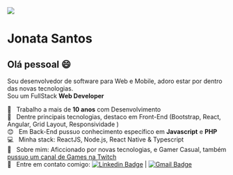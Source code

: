<img width="auto" src="https://i.ibb.co/V9gnWMk/Sem-T-tulo-1.png">


# Jonata Santos

## Olá pessoal 😄
Sou desenvolvedor de software para Web e Mobile, adoro estar por dentro das novas tecnologias.
<br />
Sou um FullStack **Web Developer**

 🛄 &nbsp; Trabalho a mais de **10 anos** com Desenvolvimento
 <br/> :purple_heart: &nbsp; Dentre principais tecnologias, destaco em Front-End (Bootstrap, React, Angular, Grid Layout, Responsividade )
 <br/> :blush: &nbsp; Em Back-End pussuo conhecimento específico em **Javascript** e **PHP**
 <br/> :computer: &nbsp; Minha stack: ReactJS, Node.js, React Native & Typescript
 <br/> 💬  &nbsp; Sobre mim: Aficcionado por novas tecnologias, e Gamer Casual, também [pussuo um canal de Games na Twitch](https://www.twitch.tv/feargamesjs)
 <br/> :email: &nbsp; Entre em contato comigo: [![Linkedin Badge](https://img.shields.io/badge/-JonataSantos-blue?style=flat-square&logo=Linkedin&logoColor=white&link=https://www.linkedin.com/in/jonata-rodrigues-41b250191/)](https://www.linkedin.com/in/jonata-rodrigues-41b250191/) 
| 
[![Gmail Badge](https://img.shields.io/badge/-jonatafsa.js@gmail.com-c14438?style=flat-square&logo=Gmail&logoColor=white&link=mailto:jonatafsa.js@gmail.com)](mailto:jonatafsa.js@gmail.com)


<!--
**jonatafsa/jonatafsa** is a ✨ _special_ ✨ repository because its `README.md` (this file) appears on your GitHub profile.

Here are some ideas to get you started:

- 🔭 I’m currently working on ...
- 🌱 I’m currently learning ...
- 👯 I’m looking to collaborate on ...
- 🤔 I’m looking for help with ...
- 💬 Ask me about ...
- 📫 How to reach me: ...
- 😄 Pronouns: ...
- ⚡ Fun fact: ...
-->
